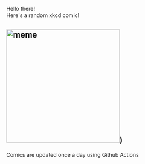 Hello there! <br>Here's a random xkcd comic!<br>
## <img src="https://imgs.xkcd.com/comics/hard_reboot.png" alt="meme" width="300"/>)<br>
Comics are updated once a day using Github Actions